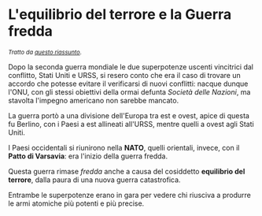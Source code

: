 # L'equilibrio del terrore e la Guerra fredda

<small>*Tratto da [questo riassunto](https://storia.alexsandri.com/Le-origini-della-guerra-fredda.html)*.</small>

Dopo la seconda guerra mondiale le due superpotenze uscenti vincitrici dal
conflitto, Stati Uniti e URSS, si resero conto che era il caso di trovare
un accordo che potesse evitare il verificarsi di nuovi conflitti: nacque dunque
l'ONU, con gli stessi obiettivi della ormai defunta *Società delle Nazioni*, ma
stavolta l'impegno americano non sarebbe mancato.

La guerra portò a una divisione dell'Europa tra est e ovest, apice di questa fu
Berlino, con i Paesi a est allineati all'URSS, mentre quelli a ovest agli Stati
Uniti.

I Paesi occidentali si riunirono nella **NATO**, quelli orientali, invece, con
il **Patto di Varsavia**: era l'inizio della guerra fredda.

Questa guerra rimase *fredda* anche a causa del cosiddetto **equilibrio del
terrore**, dalla paura di una nuova guerra catastrofica.

Entrambe le superpotenze erano in gara per vedere chi riusciva a produrre le
armi atomiche più potenti e più precise.
